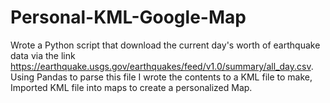 # Personal-KML-Google-Map

 Wrote a Python script that download the current day's worth of earthquake data via the link https://earthquake.usgs.gov/earthquakes/feed/v1.0/summary/all_day.csv.
 Using Pandas to parse this file I wrote the contents to a KML file to make,
 Imported KML file into maps to create a personalized Map.
